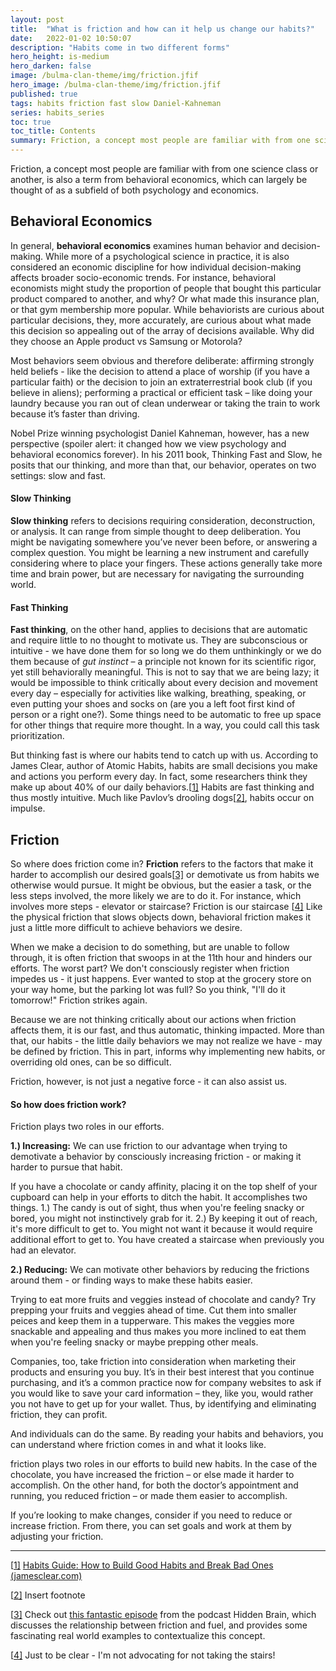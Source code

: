 ```yaml
---
layout: post
title:  "What is friction and how can it help us change our habits?"
date:   2022-01-02 10:50:07
description: "Habits come in two different forms"
hero_height: is-medium
hero_darken: false
image: /bulma-clan-theme/img/friction.jfif
hero_image: /bulma-clan-theme/img/friction.jfif
published: true
tags: habits friction fast slow Daniel-Kahneman
series: habits_series
toc: true
toc_title: Contents
summary: Friction, a concept most people are familiar with from one science class or another, is also a term from behavioral economics, which can largely be thought of as a subfield of both psychology and economics.
---
```


Friction, a concept most people are familiar with from one science class or another, is also a term from behavioral economics, which can largely be thought of as a subfield of both psychology and economics.

## Behavioral Economics

In general, **behavioral economics** examines human behavior and decision-making. While more of a psychological science in practice, it is also considered an economic discipline for how individual decision-making affects broader socio-economic trends. For instance, behavioral economists might study the proportion of people that bought this particular product compared to another, and why? Or what made this insurance plan, or that gym membership more popular. While behaviorists are curious about particular decisions, they, more accurately, are curious about what made this decision so appealing out of the array of decisions available. Why did they choose an Apple product vs Samsung or Motorola? 

Most behaviors seem obvious and therefore deliberate: affirming strongly held beliefs - like the decision to attend a place of worship (if you have a particular faith) or the decision to join an extraterrestrial book club (if you believe in aliens); performing a practical or efficient task – like doing your laundry because you ran out of clean underwear or taking the train to work because it’s faster than driving. 

Nobel Prize winning psychologist Daniel Kahneman, however, has a new perspective (spoiler alert: it changed how we view psychology and behavioral economics forever). In his 2011 book, Thinking Fast and Slow, he posits that our thinking, and more than that, our behavior, operates on two settings: slow and fast. 

#### Slow Thinking 

**Slow thinking** refers to decisions requiring consideration, deconstruction, or analysis. It can range from simple thought to deep deliberation. You might be navigating somewhere you’ve never been before, or answering a complex question. You might be learning a new instrument and carefully considering where to place your fingers. These actions generally take more time and brain power, but are necessary for navigating the surrounding world.

#### Fast Thinking

**Fast thinking**, on the other hand, applies to decisions that are automatic and require little to no thought to motivate us. They are subconscious or intuitive - we have done them for so long we do them unthinkingly or we do them because of *gut instinct* – a principle not known for its scientific rigor, yet still behaviorally meaningful. This is not to say that we are being lazy; it would be impossible to think critically about every decision and movement every day – especially for activities like walking, breathing, speaking, or even putting your shoes and socks on (are you a left foot first kind of person or a right one?). Some things need to be automatic to free up space for other things that require more thought. In a way, you could call this task prioritization. 

But thinking fast is where our habits tend to catch up with us. According to James Clear, author of Atomic Habits, habits are small decisions you make and actions you perform every day. In fact, some researchers think they make up about 40% of our daily behaviors.[[1\]](#_ftn1) Habits are fast thinking and thus mostly intuitive. Much like Pavlov’s drooling dogs[[2\]](#_ftn2), habits occur on impulse. 

## Friction

So where does friction come in? **Friction** refers to the factors that make it harder to accomplish our desired goals[[3\]](#_ftn3) or demotivate us from habits we otherwise would pursue. It might be obvious, but the easier a task, or the less steps involved, the more likely we are to do it. For instance, which involves more steps - elevator or staircase? Friction is our staircase [[4\]](#_ftn4) Like the physical friction that slows objects down, behavioral friction makes it just a little more difficult to achieve behaviors we desire. 

When we make a decision to do something, but are unable to follow through, it is often friction that swoops in at the 11th hour and hinders our efforts. The worst part? We don't consciously register when friction impedes us - it just happens. Ever wanted to stop at the grocery store on your way home, but the parking lot was full? So you think, "I'll do it tomorrow!" Friction strikes again.

Because we are not thinking critically about our actions when friction affects them, it is our fast, and thus automatic, thinking impacted. More than that, our habits - the little daily behaviors we may not realize we have - may be defined by friction.  This in part, informs why implementing new habits, or overriding old ones, can be so difficult. 

Friction, however, is not just a negative force - it can also assist us.

#### So how does friction work?

Friction plays two roles in our efforts.

**1.)  Increasing:**  We can use friction to our advantage when trying to demotivate a behavior by consciously increasing friction - or making it harder to pursue that habit.

If you have a chocolate or candy affinity, placing it on the top shelf of your cupboard can help in your efforts to ditch the habit. It accomplishes two things. 1.) The candy is out of sight, thus when you're feeling snacky or bored, you might not instinctively grab for it. 2.) By keeping it out of reach, it's more difficult to get to. You might not want it because it would require additional effort to get to. You have created a staircase when previously you had an elevator.

**2.)  Reducing:** We can motivate other behaviors by reducing the frictions around them - or finding ways to make these habits easier.

Trying to eat more fruits and veggies instead of chocolate and candy? Try prepping your fruits and veggies ahead of time. Cut them into smaller peices and keep them in a tupperware. This makes the veggies more snackable and appealing and thus makes you more inclined to eat them when you're feeling snacky or maybe prepping other meals.



Companies, too, take friction into consideration when marketing their products and ensuring you buy. It’s in their best interest that you continue purchasing, and it’s a common practice now for company websites to ask if you would like to save your card information – they, like you, would rather you not have to get up for your wallet. Thus, by identifying and eliminating friction, they can profit.

And individuals can do the same. By reading your habits and behaviors, you can understand where friction comes in and what it looks like. 

friction plays two roles in our efforts to build new habits. In the case of the chocolate, you have increased the friction – or else made it harder to accomplish. On the other hand, for both the doctor’s appointment and running, you reduced friction – or made them easier to accomplish.

If you’re looking to make changes, consider if you need to reduce or increase friction. From there, you can set goals and work at them by adjusting your friction. 



------

[[1\]](#_ftnref1) [Habits Guide: How to Build Good Habits and Break Bad Ones (jamesclear.com)](https://jamesclear.com/habits)

[[2\]](#_ftnref2) Insert footnote

[[3\]](#_ftnref3) Check out [this fantastic episode](https://hiddenbrain.org/podcast/work-2-0-the-obstacles-you-dont-see/) from the podcast Hidden Brain, which discusses the relationship between friction and fuel, and provides some fascinating real world examples to contextualize this concept.

[[4\]](#_ftnref4) Just to be clear - I'm not advocating for not taking the stairs!